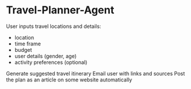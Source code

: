 # Travel-Planner-Agent

User inputs travel locations and details:
- location
- time frame
- budget
- user details (gender, age)
- activity preferences (optional)

Generate suggested travel itinerary
Email user with links and sources
Post the plan as an article on some website automatically
